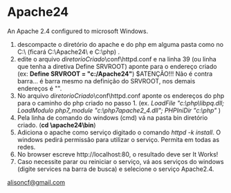 # Apache24

An Apache 2.4 configured to microsoft Windows.

 1. descompacte o diretório do apache e do php em alguma pasta como no C:\ (ficará C:\Apache24\ e C:\php) .
 2. edite o arquivo $diretorioCriado$\conf\httpd.conf e na linha 39 (ou linha que tenha a diretiva Define SRVROOT) aponte para o endereço criado (ex: <b> Define SRVROOT = "c:/Apache24"</b>) $ATENÇÃO!!! Não é contra barra... é barra mesmo na definição do SRVROOT, nos demais endereços é "\".
 3. No arquivo $diretorioCriado$\conf\httpd.conf aponte os endereços do php para o caminho do php criado no passo 1. (ex. <i>LoadFile "c:\php\libpq.dll; LoadModulo php7_module "c:\php7apache2_4.dll"; PHPIniDir "c:\php" </i>) 
 5. Pela linha de comando do windows (cmd) vá na pasta bin diretório criado. (<b>cd \apache24\bin</b>)
 6. Adiciona o apache como serviço digitado o comando <i>httpd -k install</i>. O windows pedirá permissão para utilizar o serviço. Permita em todas as redes.
 7. No browser escreve http://localhost:80, o resultado deve ser It Works!
 8. Caso necessite parar ou reiniciar o serviço, vá aos serviços do windows (digite services na barra de busca) e selecione o serviço Apache2.4. 


alisoncf@gmail.com
